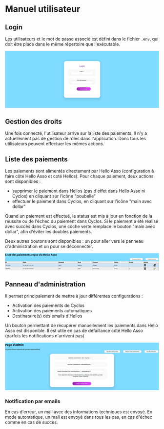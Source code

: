# Manuel utilisateur

## Login
Les utilisateurs et le mot de passe associé est défini dans le fichier `.env`, qui doit être placé
dans le même répertoire que l'exécutable.

![page de login](images/login.png)

## Gestion des droits
Une fois connecté, l'utilisateur arrive sur la liste des paiements. Il n'y a actuellement pas
de gestion de rôles dans l'application. Donc tous les utilisateurs peuvent effectuer les mêmes actions.

## Liste des paiements
Les paiements sont alimentés directement par Hello Asso (configuration à faire côté Hello Asso et coté Hellos).
Pour chaque paiement, deux actions sont disponibles : 
- supprimer le paiement dans Hellos (pas d'effet dans Hello Asso ni Cyclos) en cliquant sur l'icône "poubelle"
- effectuer le paiement dans Cyclos, en cliquant sur l'icône "main avec dollar"

Quand un paiement est effectué, le status est mis à jour en fonction de la réussite ou de l'échec du paiement dans Cyclos.
Si le paiement a été réalisé avec succès dans Cyclos, une coche verte remplace le bouton "main avec dollar", afin d'éviter les doubles paiements.

Deux autres boutons sont disponibles : un pour aller vers le panneau d'administration et un pour se déconnecter.

![liste paiements](images/liste-paiements.png)

## Panneau d'administration
Il permet principalement de mettre à jour différentes configurations :
- Activation des paiements de Cyclos
- Activation des paiements automatiques
- Destinataire(s) des emails d'Hellos

Un bouton permettant de récupérer manuellement les paiements dans Hello Asso est disponible. Il est utile en cas de défaillance côté Hello Asso (parfois les notifications n'arrivent pas)

![panneau admin](images/panneau-admin.png)

### Notification par emails
En cas d'erreur, un mail avec des informations techniques est envoyé.
En mode automatique, un mail est envoyé dans tous les cas, en cas d'échec comme en cas de succès.
